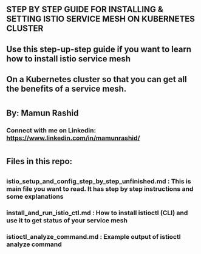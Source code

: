 
#
##     STEP BY STEP GUIDE FOR INSTALLING & SETTING ISTIO SERVICE MESH ON KUBERNETES CLUSTER


##    Use this step-up-step guide if you want to learn how to install istio service mesh 
##    On a Kubernetes cluster so that you can get all the benefits of a service mesh.
#


##    By: Mamun Rashid
###   Connect with me on Linkedin: https://www.linkedin.com/in/mamunrashid/
#

#


## Files in this repo:
##
### istio_setup_and_config_step_by_step_unfinished.md : This is main file you want to read. It has step by step instructions and some explanations
### install_and_run_istio_ctl.md : How to install istioctl (CLI) and use it to get status of your service mesh
### istioctl_analyze_command.md :  Example output of istioctl analyze command
#

#



